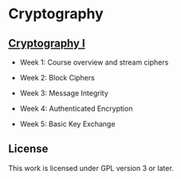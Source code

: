 # Cryptography

## [Cryptography I](https://www.coursera.org/learn/crypto)

- Week 1: Course overview and stream ciphers

- Week 2: Block Ciphers

- Week 3: Message Integrity

- Week 4: Authenticated Encryption

- Week 5: Basic Key Exchange

## License

This work is licensed under GPL version 3 or later.

